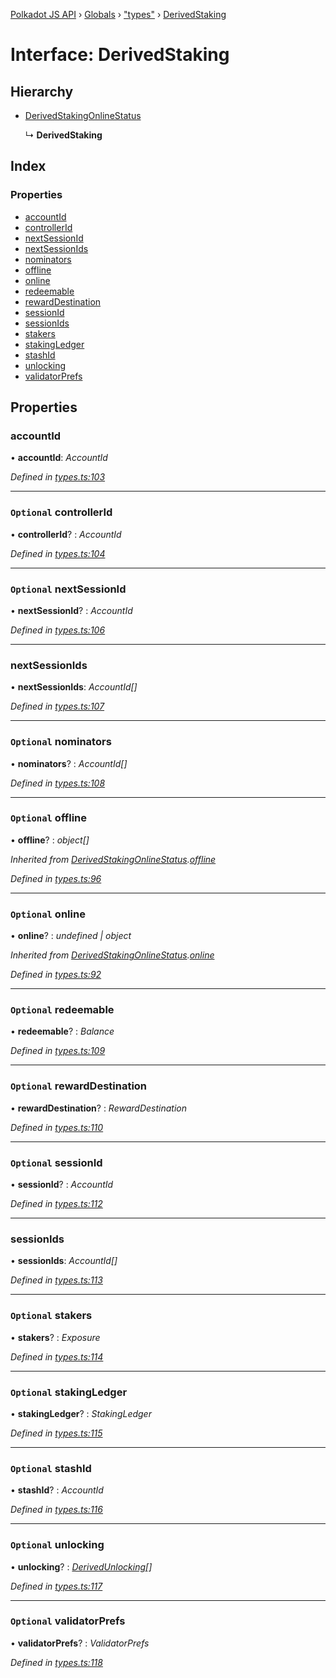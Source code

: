 [Polkadot JS API](../README.md) › [Globals](../globals.md) › ["types"](../modules/_types_.md) › [DerivedStaking](_types_.derivedstaking.md)

# Interface: DerivedStaking

## Hierarchy

* [DerivedStakingOnlineStatus](_types_.derivedstakingonlinestatus.md)

  ↳ **DerivedStaking**

## Index

### Properties

* [accountId](_types_.derivedstaking.md#accountid)
* [controllerId](_types_.derivedstaking.md#optional-controllerid)
* [nextSessionId](_types_.derivedstaking.md#optional-nextsessionid)
* [nextSessionIds](_types_.derivedstaking.md#nextsessionids)
* [nominators](_types_.derivedstaking.md#optional-nominators)
* [offline](_types_.derivedstaking.md#optional-offline)
* [online](_types_.derivedstaking.md#optional-online)
* [redeemable](_types_.derivedstaking.md#optional-redeemable)
* [rewardDestination](_types_.derivedstaking.md#optional-rewarddestination)
* [sessionId](_types_.derivedstaking.md#optional-sessionid)
* [sessionIds](_types_.derivedstaking.md#sessionids)
* [stakers](_types_.derivedstaking.md#optional-stakers)
* [stakingLedger](_types_.derivedstaking.md#optional-stakingledger)
* [stashId](_types_.derivedstaking.md#optional-stashid)
* [unlocking](_types_.derivedstaking.md#optional-unlocking)
* [validatorPrefs](_types_.derivedstaking.md#optional-validatorprefs)

## Properties

###  accountId

• **accountId**: *AccountId*

*Defined in [types.ts:103](https://github.com/polkadot-js/api/blob/fed9e8f7de/packages/api-derive/src/types.ts#L103)*

___

### `Optional` controllerId

• **controllerId**? : *AccountId*

*Defined in [types.ts:104](https://github.com/polkadot-js/api/blob/fed9e8f7de/packages/api-derive/src/types.ts#L104)*

___

### `Optional` nextSessionId

• **nextSessionId**? : *AccountId*

*Defined in [types.ts:106](https://github.com/polkadot-js/api/blob/fed9e8f7de/packages/api-derive/src/types.ts#L106)*

___

###  nextSessionIds

• **nextSessionIds**: *AccountId[]*

*Defined in [types.ts:107](https://github.com/polkadot-js/api/blob/fed9e8f7de/packages/api-derive/src/types.ts#L107)*

___

### `Optional` nominators

• **nominators**? : *AccountId[]*

*Defined in [types.ts:108](https://github.com/polkadot-js/api/blob/fed9e8f7de/packages/api-derive/src/types.ts#L108)*

___

### `Optional` offline

• **offline**? : *object[]*

*Inherited from [DerivedStakingOnlineStatus](_types_.derivedstakingonlinestatus.md).[offline](_types_.derivedstakingonlinestatus.md#optional-offline)*

*Defined in [types.ts:96](https://github.com/polkadot-js/api/blob/fed9e8f7de/packages/api-derive/src/types.ts#L96)*

___

### `Optional` online

• **online**? : *undefined | object*

*Inherited from [DerivedStakingOnlineStatus](_types_.derivedstakingonlinestatus.md).[online](_types_.derivedstakingonlinestatus.md#optional-online)*

*Defined in [types.ts:92](https://github.com/polkadot-js/api/blob/fed9e8f7de/packages/api-derive/src/types.ts#L92)*

___

### `Optional` redeemable

• **redeemable**? : *Balance*

*Defined in [types.ts:109](https://github.com/polkadot-js/api/blob/fed9e8f7de/packages/api-derive/src/types.ts#L109)*

___

### `Optional` rewardDestination

• **rewardDestination**? : *RewardDestination*

*Defined in [types.ts:110](https://github.com/polkadot-js/api/blob/fed9e8f7de/packages/api-derive/src/types.ts#L110)*

___

### `Optional` sessionId

• **sessionId**? : *AccountId*

*Defined in [types.ts:112](https://github.com/polkadot-js/api/blob/fed9e8f7de/packages/api-derive/src/types.ts#L112)*

___

###  sessionIds

• **sessionIds**: *AccountId[]*

*Defined in [types.ts:113](https://github.com/polkadot-js/api/blob/fed9e8f7de/packages/api-derive/src/types.ts#L113)*

___

### `Optional` stakers

• **stakers**? : *Exposure*

*Defined in [types.ts:114](https://github.com/polkadot-js/api/blob/fed9e8f7de/packages/api-derive/src/types.ts#L114)*

___

### `Optional` stakingLedger

• **stakingLedger**? : *StakingLedger*

*Defined in [types.ts:115](https://github.com/polkadot-js/api/blob/fed9e8f7de/packages/api-derive/src/types.ts#L115)*

___

### `Optional` stashId

• **stashId**? : *AccountId*

*Defined in [types.ts:116](https://github.com/polkadot-js/api/blob/fed9e8f7de/packages/api-derive/src/types.ts#L116)*

___

### `Optional` unlocking

• **unlocking**? : *[DerivedUnlocking](../modules/_types_.md#derivedunlocking)[]*

*Defined in [types.ts:117](https://github.com/polkadot-js/api/blob/fed9e8f7de/packages/api-derive/src/types.ts#L117)*

___

### `Optional` validatorPrefs

• **validatorPrefs**? : *ValidatorPrefs*

*Defined in [types.ts:118](https://github.com/polkadot-js/api/blob/fed9e8f7de/packages/api-derive/src/types.ts#L118)*
